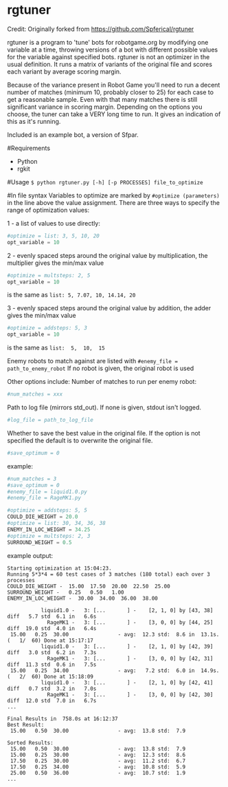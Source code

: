 rgtuner
=======

Credit:
Originally forked from https://github.com/Spferical/rgtuner

rgtuner is a program to 'tune' bots for robotgame.org by modifying one variable at a time, throwing versions of a bot with different possible values for the variable against specified bots. rgtuner is not an optimizer in the usual definition. It runs a matrix of variants of the original file and scores each variant by average scoring margin. 

Because of the variance present in Robot Game you'll need to run a decent number of matches (minimum 10, probably closer to 25) for each case to get a reasonable sample. Even with that many matches there is still significant variance in scoring margin. Depending on the options you choose, the tuner can take a VERY long time to run. It gives an indication of this as it's running.

Included is an example bot, a version of Sfpar. 

#Requirements
- Python
- rgkit

#Usage
`$ python rgtuner.py [-h] [-p PROCESSES] file_to_optimize`

#In file syntax
Variables to optimize are marked by `#optimize (parameters)` in the line above the value assignment. There are three ways to specify the range of optimization values:

1 - a list of values to use directly:
```python
#optimize = list: 3, 5, 10, 20
opt_variable = 10
```

2 - evenly spaced steps around the original value by multiplication, the multiplier gives the min/max value
```python
#optimize = multsteps: 2, 5
opt_variable = 10
```
is the same as `list: 5, 7.07, 10, 14.14, 20`

3 - evenly spaced steps around the original value by addition, the adder gives the min/max value
```python
#optimize = addsteps: 5, 3
opt_variable = 10
```
is the same as `list:  5,  10,  15`

Enemy robots to match against are listed with `#enemy_file = path_to_enemy_robot`
If no robot is given, the original robot is used

Other options include:
Number of matches to run per enemy robot:
```python
#num_matches = xxx
```
Path to log file (mirrors std_out). If none is given, stdout isn't logged.
```python
#log_file = path_to_log_file
```
Whether to save the best value in the original file. If the option is not specified the default is to overwrite the original file.
```python
#save_optimum = 0
```

example:

```python
#num_matches = 3
#save_optimum = 0
#enemy_file = liquid1.0.py
#enemy_file = RageMK1.py

#optimize = addsteps: 5, 5
COULD_DIE_WEIGHT = 20.0
#optimize = list: 30, 34, 36, 38
ENEMY_IN_LOC_WEIGHT = 34.25
#optimize = multsteps: 2, 3
SURROUND_WEIGHT = 0.5
```

example output:
```
Starting optimization at 15:04:23.
Running 5*3*4 = 60 test cases of 3 matches (180 total) each over 3 processes
COULD_DIE_WEIGHT -  15.00  17.50  20.00  22.50  25.00
SURROUND_WEIGHT -   0.25   0.50   1.00
ENEMY_IN_LOC_WEIGHT -  30.00  34.00  36.00  38.00

           liquid1.0 -   3: [...       ] -    [2, 1, 0] by [43, 38] diff   5.7 std  6.1 in   6.6s
             RageMK1 -   3: [...       ] -    [3, 0, 0] by [44, 25] diff  19.0 std  4.0 in   6.4s
 15.00   0.25  30.00                - avg:  12.3 std:  8.6 in  13.1s. (   1/  60) Done at 15:17:17
           liquid1.0 -   3: [...       ] -    [2, 1, 0] by [42, 39] diff   3.0 std  6.2 in   7.3s
             RageMK1 -   3: [...       ] -    [3, 0, 0] by [42, 31] diff  11.3 std  0.6 in   7.5s
 15.00   0.25  34.00                - avg:   7.2 std:  6.0 in  14.9s. (   2/  60) Done at 15:18:09
           liquid1.0 -   3: [...       ] -    [2, 1, 0] by [42, 41] diff   0.7 std  3.2 in   7.0s
             RageMK1 -   3: [...       ] -    [3, 0, 0] by [42, 30] diff  12.0 std  7.0 in   6.7s
...

Final Results in  758.0s at 16:12:37
Best Result:
 15.00   0.50  30.00                - avg:  13.8 std:  7.9

Sorted Results:
 15.00   0.50  30.00                - avg:  13.8 std:  7.9
 15.00   0.25  30.00                - avg:  12.3 std:  8.6
 17.50   0.25  30.00                - avg:  11.2 std:  6.7
 17.50   0.25  34.00                - avg:  10.8 std:  5.9
 25.00   0.50  36.00                - avg:  10.7 std:  1.9
...
```